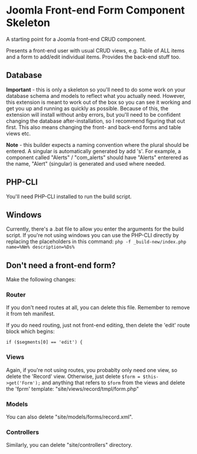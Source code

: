 Joomla Front-end Form Component Skeleton
========================================

A starting point for a Joomla front-end CRUD component.

Presents a front-end user with usual CRUD views, e.g. Table of ALL items and a form to add/edit individual items.
Provides the back-end stuff too.

Database
--------

**Important** - this is only a skeleton so you'll need to do some work on your database schema and models to reflect what you actually need.
However, this extension is meant to work out of the box so you can see it working and get you up and running as quickly as possible.
Because of this, the extension will install without anby errors, but you'll need to be confident changing the database after-installation, so I recommend figuring that out first.
This also means changing the front- and back-end forms and table views etc.

**Note** - this builder expects a naming convention where the plural should be entered.
A singular is automatically generated by add 's'.
For example, a component called "Alerts" / "com_alerts" should have "Alerts" enterered as the name,
"Alert" (singular) is generated and used where needed.


PHP-CLI
-------

You'll need PHP-CLI installed to run the build script.


Windows
-------

Currently, there's a .bat file to allow you enter the arguments for the build script.
If you're not using windows you can use the PHP-CLI directly by replacing the placeholders in  this command:
`php -f _build-new/index.php name=%Nm% description=%Ds%`


Don't need a front-end form?
----------------------------

Make the following changes:


### Router


If you don't need routes at all, you can delete this file. Remember to remove it from teh manifest.

If you do need routing, just not front-end editing, then delete the 'edit' route block which begins:

`if ($segments[0] == 'edit') {`


### Views


Again, if you're not using routes, you probablty only need one view, so delete the 'Record' view.
Otherwise, just delete `$form = $this->get('Form');` and anything that refers to `$form` from the 
views and delete the 'fprm' template: "site/views/record/tmpl/form.php"


### Models

You can also delete "site/models/forms/record.xml".


### Controllers


Similarly, you can delete "site/controllers" directory.
